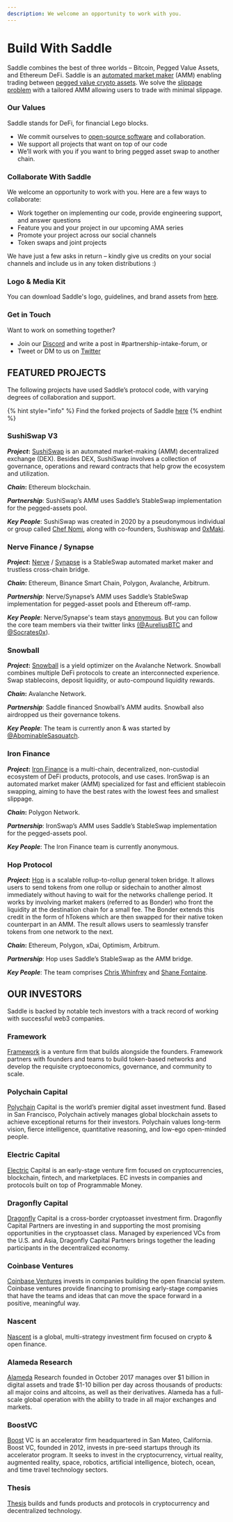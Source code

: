 ```yaml
---
description: We welcome an opportunity to work with you.
---
```


# Build With Saddle

Saddle combines the best of three worlds – Bitcoin, Pegged Value Assets, and Ethereum DeFi. Saddle is an [automated market maker](https://docs.saddle.finance/automated-market-makers) (AMM) enabling trading between [pegged value crypto assets](https://docs.saddle.finance/saddle-faq#what-are-pegged-value-crypto-assets-pegged-assets). We solve the [slippage problem](https://docs.saddle.finance/saddle-faq#what-is-a-slippage) with a tailored AMM allowing users to trade with minimal slippage.

### **Our Values**

Saddle stands for DeFi, for financial Lego blocks.

* We commit ourselves to [open-source software](https://github.com/saddle-finance) and collaboration.
* We support all projects that want on top of our code
* We’ll work with you if you want to bring pegged asset swap to another chain.

### **Collaborate With Saddle**

We welcome an opportunity to work with you. Here are a few ways to collaborate:

* Work together on implementing our code, provide engineering support, and answer questions
* Feature you and your project in our upcoming AMA series
* Promote your project across our social channels
* Token swaps and joint projects

We have just a few asks in return – kindly give us credits on your social channels and include us in any token distributions :)

### **Logo & Media Kit**

You can download Saddle's logo, guidelines, and brand assets from [here](https://drive.google.com/drive/folders/13rTY6x24crioqOgyGCE6zJo0197AMVtD?usp=share\_link).

### **Get in Touch**

Want to work on something together?

* Join our [Discord](https://discord.com/invite/saddle) and write a post in #partnership-intake-forum, or
* Tweet or DM to us on [Twitter](https://twitter.com/saddlefinance)

## **FEATURED PROJECTS**

The following projects have used Saddle’s protocol code, with varying degrees of collaboration and support.

{% hint style="info" %}
Find the forked projects of Saddle [here](https://github.com/saddle-finance/saddle-contract/network/members)
{% endhint %}

### **SushiSwap V3**

_**Project**_**:** [SushiSwap](https://sushi.com) is an automated market-making (AMM) decentralized exchange (DEX). Besides DEX, SushiSwap involves a collection of governance, operations and reward contracts that help grow the ecosystem and utilization.

_**Chain**_**:** Ethereum blockchain.

_**Partnership**_: SushiSwap’s AMM uses Saddle’s StableSwap implementation for the pegged-assets pool.

_**Key People**_: SushiSwap was created in 2020 by a pseudonymous individual or group called [Chef Nomi](https://twitter.com/NomiChef), along with co-founders, Sushiswap and [0xMaki](https://twitter.com/0xMaki).

### **Nerve Finance / Synapse**

_**Project**_**:** [Nerve](https://nerve.fi) / [Synapse](https://synapseprotocol.com) is a StableSwap automated market maker and trustless cross-chain bridge.

_**Chain**_**:** Ethereum, Binance Smart Chain, Polygon, Avalanche, Arbitrum.

_**Partnership**_: Nerve/Synapse’s AMM uses Saddle’s StableSwap implementation for pegged-asset pools and Ethereum off-ramp.

_**Key People**_: Nerve/Synapse's team stays [anonymous](https://docs.nerve.fi/faq#analytics). But you can follow the core team members via their twitter links [(@AureliusBTC](https://twitter.com/AureliusBTC) and [@Socrates0x](https://twitter.com/Socrates0x)).

### **Snowball**

_**Project**_**:** [Snowball](https://snowball.network) is a yield optimizer on the Avalanche Network. Snowball combines multiple DeFi protocols to create an interconnected experience. Swap stablecoins, deposit liquidity, or auto-compound liquidity rewards.

_**Chain**_**:** Avalanche Network.

_**Partnership**_: Saddle financed Snowball’s AMM audits. Snowball also airdropped us their governance tokens.

_**Key People**_: The team is currently anon & was started by [@AbominableSasquatch](https://twitter.com/AbominableSas).

### **Iron Finance**

_**Project**_**:** [Iron Finance](https://iron.finance) is a multi-chain, decentralized, non-custodial ecosystem of DeFi products, protocols, and use cases. IronSwap is an automated market maker (AMM) specialized for fast and efficient stablecoin swapping, aiming to have the best rates with the lowest fees and smallest slippage.

_**Chain**_**:** Polygon Network.

_**Partnership**_: IronSwap’s AMM uses Saddle’s StableSwap implementation for the pegged-assets pool.

_**Key People**_: The Iron Finance team is currently anonymous.

### **Hop Protocol**

_**Project**_**:** [Hop](https://hop.exchange) is a scalable rollup-to-rollup general token bridge. It allows users to send tokens from one rollup or sidechain to another almost immediately without having to wait for the networks challenge period. It works by involving market makers (referred to as Bonder) who front the liquidity at the destination chain for a small fee. The Bonder extends this credit in the form of hTokens which are then swapped for their native token counterpart in an AMM. The result allows users to seamlessly transfer tokens from one network to the next.

_**Chain**_**:** Ethereum, Polygon, xDai, Optimism, Arbitrum.

_**Partnership**_: Hop uses Saddle’s StableSwap as the AMM bridge.

_**Key People**_: The team comprises [Chris Whinfrey](https://twitter.com/whinfreychris) and [Shane Fontaine](https://twitter.com/shanefontaine).

## **OUR INVESTORS**

Saddle is backed by notable tech investors with a track record of working with successful web3 companies.

### **Framework**

[Framework](https://framework.ventures) is a venture firm that builds alongside the founders. Framework partners with founders and teams to build token-based networks and develop the requisite cryptoeconomics, governance, and community to scale.

### **Polychain Capital**

[Polychain](https://polychain.capital) Capital is the world’s premier digital asset investment fund. Based in San Francisco, Polychain actively manages global blockchain assets to achieve exceptional returns for their investors. Polychain values long-term vision, fierce intelligence, quantitative reasoning, and low-ego open-minded people.

### **Electric Capital**

[Electric](https://www.electriccapital.com) Capital is an early-stage venture firm focused on cryptocurrencies, blockchain, fintech, and marketplaces. EC invests in companies and protocols built on top of Programmable Money.

### **Dragonfly Capital**

[Dragonfly](https://www.dcp.capital) Capital is a cross-border cryptoasset investment firm. Dragonfly Capital Partners are investing in and supporting the most promising opportunities in the cryptoasset class. Managed by experienced VCs from the U.S. and Asia, Dragonfly Capital Partners brings together the leading participants in the decentralized economy.

### **Coinbase Ventures**

[Coinbase Ventures](https://ventures.coinbase.com) invests in companies building the open financial system. Coinbase ventures provide financing to promising early-stage companies that have the teams and ideas that can move the space forward in a positive, meaningful way.

### **Nascent**

[Nascent](https://www.nascent.xyz) is a global, multi-strategy investment firm focused on crypto & open finance.

### **Alameda Research**

[Alameda](https://www.alameda-research.com) Research founded in October 2017 manages over $1 billion in digital assets and trade $1-10 billion per day across thousands of products: all major coins and altcoins, as well as their derivatives. Alameda has a full-scale global operation with the ability to trade in all major exchanges and markets.

### **BoostVC**

[Boost](https://www.boost.vc) VC is an accelerator firm headquartered in San Mateo, California. Boost VC, founded in 2012, invests in pre-seed startups through its accelerator program. It seeks to invest in the cryptocurrency, virtual reality, augmented reality, space, robotics, artificial intelligence, biotech, ocean, and time travel technology sectors.

### **Thesis**

[Thesis](https://thesis.co) builds and funds products and protocols in cryptocurrency and decentralized technology.
